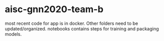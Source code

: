 # aisc-gnn2020-team-b
most recent code for app is in docker. Other folders need 
to be updated/organized.
notebooks contains steps for training and packaging models.
